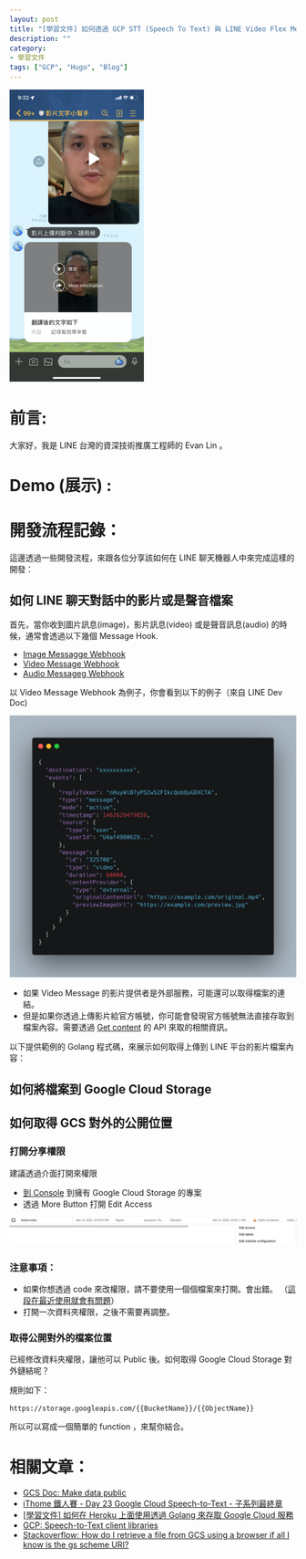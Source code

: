 ```yaml
---
layout: post
title: "[學習文件] 如何透過 GCP STT (Speech To Text) 與 LINE Video Flex Message 來打造幫助長輩的影片翻譯（自動輸出文字）聊天機器人"
description: ""
category: 
- 學習文件
tags: ["GCP", "Hugo", "Blog"]
---
```


<img src="../images/2021/image-20220407212250046.png" alt="image-20220407212250046" style="zoom:50%;" />

# 前言:

大家好，我是 LINE 台灣的資深技術推廣工程師的 Evan Lin 。 

# Demo (展示) :

# 開發流程記錄：

這邊透過一些開發流程，來跟各位分享該如何在 LINE 聊天機器人中來完成這樣的開發：

## 如何 LINE 聊天對話中的影片或是聲音檔案

首先，當你收到圖片訊息(image)，影片訊息(video) 或是聲音訊息(audio) 的時候，通常會透過以下幾個 Message Hook.

- [Image Messagge Webhook](https://developers.line.biz/en/reference/messaging-api/#wh-image)
- [Video Message Webhook](https://developers.line.biz/en/reference/messaging-api/#message-event)
- [Audio Messageg Webhook](https://developers.line.biz/en/reference/messaging-api/#message-event)

以 Video Message Webhook 為例子，你會看到以下的例子（來自 LINE Dev Doc)

<img src="../images/2021/image-20220411171226450.png" alt="image-20220411171226450" style="zoom:50%;" />

- 如果 Video Message 的影片提供者是外部服務，可能還可以取得檔案的連結。
- 但是如果你透過上傳影片給官方帳號，你可能會發現官方帳號無法直接存取到檔案內容。需要透過  [Get content](https://developers.line.biz/en/reference/messaging-api/#get-content) 的 API 來取的相關資訊。

以下提供範例的 Golang 程式碼，來展示如何取得上傳到 LINE 平台的影片檔案內容：



## 如何將檔案到 Google Cloud Storage



## 如何取得 GCS 對外的公開位置

### 打開分享權限

建議透過介面打開來權限

- [到 Console](https://console.cloud.google.com/storage/browser)  到擁有 Google Cloud Storage 的專案
- 透過 More Button 打開 Edit Access

![image-20220408105439200](../images/2021/image-20220408105439200.png)

### 注意事項：
- 如果你想透過 code 來改權限，請不要使用一個個檔案來打開。會出錯。 （[這段在最近使用就會有問題](https://github.com/GoogleCloudPlatform/golang-samples/blob/HEAD/storage/objects/make_public.go)）
- 打開一次資料夾權限，之後不需要再調整。

### 取得公開對外的檔案位置

已經修改資料夾權限，讓他可以 Public 後。如何取得 Google Cloud Storage 對外鏈結呢？

規則如下：

```
https://storage.googleapis.com/{{BucketName}}/{{ObjectName}}
```

所以可以寫成一個簡單的 function ，來幫你結合。








# 相關文章：

- [GCS Doc: Make data public](https://cloud.google.com/storage/docs/access-control/making-data-public)
- [iThome 鐵人賽 - Day 23 Google Cloud Speech-to-Text - 子系列最終章](https://ithelp.ithome.com.tw/articles/10223077?sc=iThelpR)
- [[學習文件\] 如何在 Heroku 上面使用透過 Golang 來存取 Google Cloud 服務](http://www.evanlin.com/til-heroku-gcp-key/)
- [GCP: Speech-to-Text client libraries](https://cloud.google.com/speech-to-text/docs/libraries?hl=zh-tw#client-libraries-resources-go)
-  [Stackoverflow: How do I retrieve a file from GCS using a browser if all I know is the gs scheme URI?](https://stackoverflow.com/questions/34214491/how-do-i-retrieve-a-file-from-gcs-using-a-browser-if-all-i-know-is-the-gs-scheme)

  

   
